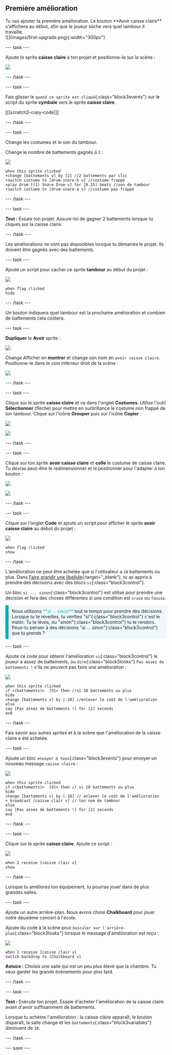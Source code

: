 ## Première amélioration

<div style="display: flex; flex-wrap: wrap">
<div style="flex-basis: 200px; flex-grow: 1; margin-right: 15px;">
Tu vas ajouter ta première amélioration. Le bouton **Avoir caisse claire** s'affichera au début, afin que le joueur sache vers quel tambour il travaille.
</div>
<div>
![](images/first-upgrade.png){:width="300px"}
</div>
</div>

--- task ---

Ajoute le sprite **caisse claire** à ton projet et positionne-le sur la scène :

![](images/snare-stage.png)

--- /task ---

--- task ---

Fais glisser le `quand ce sprite est cliqué`{:class="block3events"} sur le script du sprite **cymbale** vers le sprite **caisse claire**.

[[[scratch3-copy-code]]]

--- /task ---

--- task ---

Change les costumes et le son du tambour.

Change le nombre de battements gagnés à `2` :

![](images/snare-icon.png)

```blocks3
when this sprite clicked
+change [battements v] by [2] //2 battements par clic
+switch costume to [drum-snare-b v] //costume frappé
+play drum [(1) Snare Drum v] for [0.25] beats //son de tambour
+switch costume to [drum-snare-a v] //costume pas frappé
```

--- /task ---

--- task ---

**Test :** Essaie ton projet. Assure-toi de gagner 2 battements lorsque tu cliques sur la caisse claire.

--- /task ---

Les améliorations ne sont pas disponibles lorsque tu démarres le projet. Ils doivent être gagnés avec des battements.

--- task ---

Ajoute un script pour cacher ce sprite **tambour** au début du projet :

![](images/snare-icon.png)

```blocks3
when flag clicked
hide
```

--- /task ---

Un bouton indiquera quel tambour est la prochaine amélioration et combien de battements cela coûtera.

--- task ---

**Dupliquer** le **Avoir** sprite :

![](images/duplicate-get.png)

Change Afficher en **montrer** et change son nom en `avoir caisse claire`. Positionne-le dans le coin inférieur droit de la scène :

![](images/get-snare.png)

--- /task ---

--- task ---

Clique sur le sprite **caisse claire** et va dans l'onglet **Costumes**. Utilise l'outil **Sélectionner** (flèche) pour mettre en surbrillance le costume non frappé de ton tambour. Clique sur l'icône **Grouper** puis sur l'icône **Copier** :

![](images/snare-icon.png)

![](images/copy-costume.png)

--- /task ---

--- task ---

Clique sur ton sprite **avoir caisse claire** et **colle** le costume de caisse claire. Tu devras peut-être le redimensionner et le positionner pour l'adapter à ton bouton :

![](images/get-snare-icon.png)

![](images/paste-costume.png)

--- /task ---

--- task ---

Clique sur l'onglet **Code** et ajoute un script pour afficher le sprite **avoir caisse claire** au début du projet :

![](images/get-snare-icon.png)

```blocks3
when flag clicked
show
```

--- /task ---

L'amélioration ne peut être achetée que si l'utilisateur a `10` battements ou plus. Dans [Faire grandir une libellule](https://projects.raspberrypi.org/fr-FR/projects/grow-a-dragonfly){:target="_blank"}, tu as appris à prendre des décisions avec des blocs `si`{:class="block3control"}.

Un bloc `si ... sinon`{:class="block3control"} est utilisé pour prendre une décision et fera des choses différentes si une condition est `vraie` ou `fausse`.

<p style="border-left: solid; border-width:10px; border-color: #0faeb0; background-color: aliceblue; padding: 10px;">
Nous utilisons <span style="color: #0faeb0">**si ... sinon**</span> tout le temps pour prendre des décisions. Lorsque tu te réveilles, tu vérifies "si"{:class="block3control"} c'est le matin. Tu te lèves, ou "sinon"{:class="block3control"} tu te rendors. Peux-tu penser à des décisions "si ... sinon"{:class="block3control"} que tu prends ? 
</p>

--- task ---

Ajoute ce code pour obtenir l'amélioration `si`{:class="block3control"} le joueur a assez de battements, ou `dire`{:class="block3looks"} `Pas assez de battements !` s'ils ne peuvent pas faire une amélioration :

![](images/get-snare-icon.png)

```blocks3
when this sprite clicked
if <(battements)>  [9]> then //si 10 battements ou plus
hide
change [battements v] by [-10] //enlever le coût de l'amélioration
else
say [Pas assez de battements !] for [2] seconds 
end
```

--- /task ---

Fais savoir aux autres sprites et à la scène que l'amélioration de la caisse claire a été achetée.

--- task ---

Ajoute un bloc `envoyer à tous`{:class="block3events"} pour envoyer un nouveau message `caisse claire` :

![](images/get-snare-icon.png)

```blocks3
when this sprite clicked
if <(battements)>  [9]> then // si 10 battements ou plus
hide
change [battements v] by [-10] // enlever le coût de l'amélioration
+ broadcast [caisse clair v] // ton nom de tambour
else
say [Pas assez de battements !] for [2] seconds 
end
```

--- /task ---

--- task ---

Clique sur le sprite **caisse claire**. Ajoute ce script :

![](images/snare-icon.png)

```blocks3
when I receive [caisse clair v]
show
```

--- /task ---

Lorsque tu améliores ton équipement, tu pourras jouer dans de plus grandes salles.

--- task ---

Ajoute un autre arrière-plan. Nous avons choisi **Chalkboard** pour jouer notre deuxième concert à l'école.

Ajoute du code à la scène pour `basculer sur l'arrière-plan`{:class="block3looks"} lorsque le message d'amélioration est reçu :

![](images/stage-icon.png)

```blocks3
when I receive [caisse clair v]
switch backdrop to [Chalkboard v]
```

**Astuce :** Choisis une salle qui est un peu plus élevé que la chambre. Tu veux garder les grands événements pour plus tard.

--- /task ---

--- task ---

**Test :** Exécute ton projet. Essaie d'acheter l'amélioration de la caisse claire avant d'avoir suffisamment de battements.

Lorsque tu achètes l'amélioration : la caisse claire apparaît, le bouton disparaît, la salle change et les `battements`{:class="block3variables"} diminuent de `10`.

--- /task ---

--- save ---
